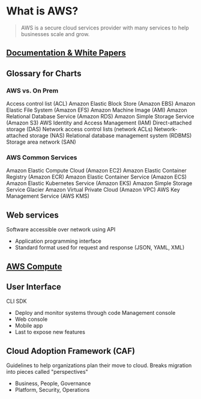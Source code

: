 # What is AWS?
> AWS is a secure cloud services provider with many services to help businesses scale and grow.

## [Documentation & White Papers](./aws-documentation.md)

## Glossary for Charts
### AWS vs. On Prem 
Access control list (ACL)
Amazon Elastic Block Store (Amazon EBS)
Amazon Elastic File System (Amazon EFS)
Amazon Machine Image (AMI) 
Amazon Relational Database Service (Amazon RDS) 
Amazon Simple Storage Service (Amazon S3) 
AWS Identity and Access Management (IAM) 
Direct-attached storage (DAS) 
Network access control lists (network ACLs) 
Network-attached storage (NAS) 
Relational database management system (RDBMS)
Storage area network (SAN)

### AWS Common Services
Amazon Elastic Compute Cloud (Amazon EC2)
Amazon Elastic Container Registry (Amazon ECR) 
Amazon Elastic Container Service (Amazon ECS)
Amazon Elastic Kubernetes Service (Amazon EKS)
Amazon Simple Storage Service Glacier
Amazon Virtual Private Cloud (Amazon VPC)
AWS Key Management Service (AWS KMS)


## Web services
Software accessible over network using API
* Application programming interface
* Standard format used for request and response (JSON, YAML, XML)

## [AWS Compute](./aws-compute.md)

## User Interface
CLI
SDK
* Deploy and monitor systems through code
Management console
* Web console
* Mobile app
* Last to expose new features


## Cloud Adoption Framework (CAF)
Guidelines to help organizations plan their move to cloud. Breaks migration into pieces called "perspectives"
* Business, People, Governance
* Platform, Security, Operations
